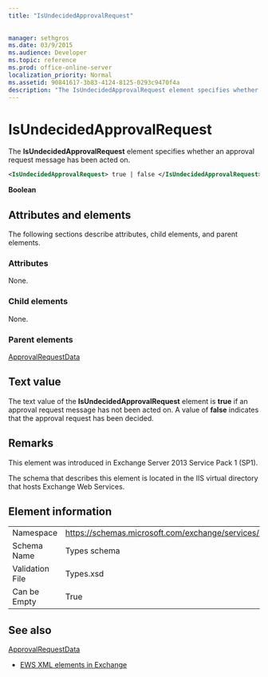 ```yaml
---
title: "IsUndecidedApprovalRequest"
 
 
manager: sethgros
ms.date: 03/9/2015
ms.audience: Developer
ms.topic: reference
ms.prod: office-online-server
localization_priority: Normal
ms.assetid: 90841617-3b83-4124-8125-0293c9470f4a
description: "The IsUndecidedApprovalRequest element specifies whether an approval request message has been acted on."
---
```


# IsUndecidedApprovalRequest

The **IsUndecidedApprovalRequest** element specifies whether an approval request message has been acted on. 
  
```XML
<IsUndecidedApprovalRequest> true | false </IsUndecidedApprovalRequest>
```

 **Boolean**
## Attributes and elements

The following sections describe attributes, child elements, and parent elements.
  
### Attributes

None.
  
### Child elements

None.
  
### Parent elements

[ApprovalRequestData](approvalrequestdata.md)
  
## Text value

The text value of the **IsUndecidedApprovalRequest** element is **true** if an approval request message has not been acted on. A value of **false** indicates that the approval request has been decided. 
  
## Remarks

This element was introduced in Exchange Server 2013 Service Pack 1 (SP1).
  
The schema that describes this element is located in the IIS virtual directory that hosts Exchange Web Services.
  
## Element information

|||
|:-----|:-----|
|Namespace  <br/> |https://schemas.microsoft.com/exchange/services/2006/types  <br/> |
|Schema Name  <br/> |Types schema  <br/> |
|Validation File  <br/> |Types.xsd  <br/> |
|Can be Empty  <br/> |True  <br/> |
   
## See also



[ApprovalRequestData](approvalrequestdata.md)


- [EWS XML elements in Exchange](ews-xml-elements-in-exchange.md)

